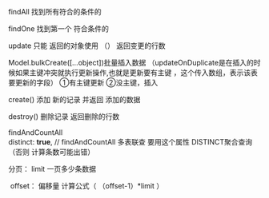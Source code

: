 



 findAll  找到所有符合的条件的

findOne 找到第一个 符合条件的

update 只能   返回的对象使用   （）   返回变更的行数

Model.bulkCreate([…object])批量插入数据
（updateOnDuplicate是在插入的时候如果主键冲突就执行更新操作,也就是更新要有主键 ，这个传入数组，表示该表要更新的字段）   ①有主键更新  ②没主键，插入



create()    添加 新的记录  并返回 添加的数据

destroy()   删除记录  返回删除的行数



findAndCountAll          
  distinct: **true**, // findAndCountAll 多表联查 要用这个属性  DISTINCT聚合查询  （否则 计算条数可能出错）

分页：  limit  一页多少条数据

​            offset： 偏移量    计算公式（    （offset-1）*limit         ）


